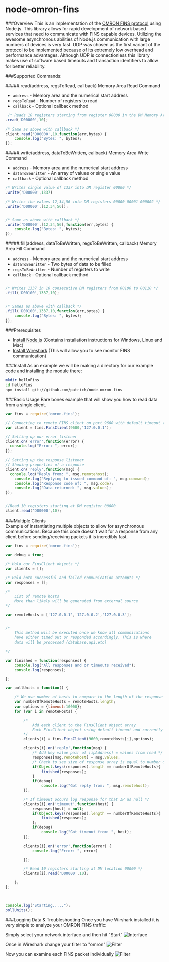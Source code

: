 node-omron-fins
===============
###Overview
This is an implementation of the [OMRON FINS protocol](https://www.google.com/search?q=omrin+fins&oq=omrin+fins&aqs=chrome..69i57j0l5.945j0j7&sourceid=chrome&es_sm=93&ie=UTF-8#q=omron+fins&spell=1) using Node.js. This library allows for rapid development of network based services that need to communicate with FINS capable devices. Utilizing the awesome asynchronous abilities of Node.js communication with large numbers of devices is very fast. UDP was chosen as the first variant of the protocol to be implemented because of its extremely low overhead and performance advantages. Although UDP is connectionless this library makes use of software based timeouts and transaction identifiers to allow for better reliability. 

###Supported Commands:

#####.read(address, regsToRead, callback)
Memory Area Read Command 
* `address` - Memory area and the numerical start address
* `regsToRead` - Number of registers to read
* `callback` - Optional callback method 

```js
 /* Reads 10 registers starting from register 00000 in the DM Memory Area */
.read('D00000',10);

/* Same as above with callback */
client.read('D00000',10,function(err,bytes) {
	console.log("Bytes: ", bytes);
});
```

#####.write(address, dataToBeWritten, callback)
Memory Area Write Command
* `address` - Memory area and the numerical start address
* `dataToBeWritten` - An array of values or single value
* `callback` - Optional callback method 
```js
/* Writes single value of 1337 into DM register 00000 */
.write('D00000',1337)

/* Writes the values 12,34,56 into DM registers 00000 00001 000002 */
.write('D00000',[12,34,56]);


/* Same as above with callback */
.write('D00000',[12,34,56],function(err,bytes) {
	console.log("Bytes: ", bytes);
});
```

#####.fill(address, dataToBeWritten, regsToBeWritten, callback)
Memory Area Fill Command
* `address` - Memory area and the numerical start address
* `dataToBeWritten` - Two bytes of data to be filled
* `regsToBeWritten` - Number of registers to write
* `callback` - Optional callback method
```js

/* Writes 1337 in 10 consecutive DM registers from 00100 to 00110 */
.fill('D00100',1337,10);


/* Sames as above with callback */
.fill('D00100',1337,10,function(err,bytes) {
	console.log("Bytes: ", bytes); 
});


```


###Prerequisites
* [Install Node.js](http://howtonode.org/how-to-install-nodejs) (Contains installation instructions for Windows, Linux and Mac)
* [Install Wireshark](http://www.wireshark.org/download.html) (This will allow you to see monitor FINS communication)



###Install
As an example we will be making a directory for our example code and installing the module there:
```sh
mkdir helloFins
cd helloFins
npm install git://github.com/patrick/node-omron-fins   
```


###Basic Usage
Bare bones example that will show you how to read data from a single client.

```js
var fins = require('omron-fins');

// Connecting to remote FINS client on port 9600 with default timeout value.
var client = fins.FinsClient(9600,'127.0.0.1');

// Setting up our error listener
client.on('error',function(error) {
  console.log("Error: ", error);
});

// Setting up the response listener
// Showing properties of a response
client.on('reply',function(msg) {
  console.log("Reply from: ", msg.remotehost);
	console.log("Replying to issued command of: ", msg.command);
	console.log("Response code of: ", msg.code);
	console.log("Data returned: ", msg.values);
});


//Read 10 registers starting at DM register 00000
client.read('D00000',10);


```


###Multiple Clients  
Example of instantiating multiple objects to allow for asynchronous communications. Because this code doesn't wait for a response from any client before sending/receiving packets it is incredibly fast.


```js
var fins = require('omron-fins');

var debug = true;

/* Hold our FinsClient objects */
var clients = [];

/* Hold both successful and failed communication attempts */
var responses = [];

/* 
	List of remote hosts
	More than likely will be generated from external source
*/

var remoteHosts = ['127.0.0.1','127.0.0.2','127.0.0.3'];


/*
	This method will be executed once we know all communications 
	have either timed out or responded accordingly. This is where
	data will be processed (database,api,etc)

*/

var finished = function(responses) {
	console.log("All responses and or timeouts received");
	console.log(responses);

};

var pollUnits = function() {

    /* We use number of hosts to compare to the length of the response array */
	var numberOfRemoteHosts = remoteHosts.length;
    var options = {timeout:10000};
	for (var i in remoteHosts) {

		/*
			Add each client to the FinsClient object array
			Each FinsClient object using default timeout and currently iterated IP
		*/
		clients[i] = fins.FinsClient(9600,remoteHosts[i],options);

		clients[i].on('reply',function(msg) {
			/* Add key value pair of [ipAddress] = values from read */
			responses[msg.remotehost] = msg.values;
			/* Check to see size of response array is equal to number of hosts */
			if(Object.keys(responses).length == numberOfRemoteHosts){
				finished(responses);
			}
			if(debug)
				console.log("Got reply from: ", msg.remotehost);
		});

		/* If timeout occurs log response for that IP as null */
		clients[i].on('timeout',function(host) {
			responses[host] = null;
			if(Object.keys(responses).length == numberOfRemoteHosts){
				finished(responses);
			};
			if(debug)
				console.log("Got timeout from: ", host);
		});

		clients[i].on('error',function(error) {
			console.log("Error: ", error)

		});

		/* Read 10 registers starting at DM location 00000 */
		clients[i].read('D00000',10);

	};
};



console.log("Starting.....");
pollUnits();

```

###Logging Data & Troubleshooting
Once you have Wirshark installed it is very simple to analyze your OMRON FINS traffic:

Simply select your network interface and then hit "Start"
![Interface](http://i.imgur.com/9K8u9pB.png "Select interface and hit start")

Once in Wireshark change your filter to "omron"
![Filter](http://i.imgur.com/j3GxeJn.png "Change filter")

Now you can examine each FINS packet individually
![Filter](http://i.imgur.com/3Wjpbqf.png "Examine Packet")
